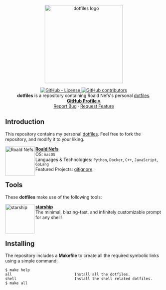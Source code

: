 <p align="center">
    <a href="https://github.com/roaldnefs/dotfiles">
        <img src="https://github.com/jglovier/dotfiles-logo/blob/main/dotfiles-logo.png?raw=true"
            alt="dotfiles logo"
            width="250px">
    </a>
</p>
<p align="center">
    <a href="https://raw.githubusercontent.com/roaldnefs/dotfiles/main/LICENSE">
        <img src="https://img.shields.io/github/license/roaldnefs/dotfiles?style=for-the-badge&color=blue"
            alt="GitHub - License">
    </a>
    <!-- <a href="https://github.com/roaldnefs/dotfiles/actions">
        <img src="https://img.shields.io/github/workflow/status/roaldnefs/dotfiles/test?style=for-the-badge&color=blue"
            alt="GitHub Workflow Status">
    </a> -->
    <a href="https://github.com/roaldnefs/dotfiles/graphs/contributors">
        <img src="https://img.shields.io/github/contributors/roaldnefs/dotfiles?style=for-the-badge&color=blue"
            alt="GitHub contributors">
    </a>
    </br>
    <b>dotfiles</b> is a repository containing Roald Nefs's personal <a href="https://dotfiles.github.io/">dotfiles</a>.
    <br />
    <a href="https://github.com/roaldnefs"><strong>GitHub Profile »</strong></a>
    <br />
    <a href="https://github.com/roaldnefs/dotfiles/issues/new?assignees=&labels=Type%3A%20Bug&template=bug_report.md&title=Bug%3A">Report Bug</a>
    ·
    <a href="https://github.com/roaldnefs/dotfiles/issues/new?assignees=&labels=Type%3A%20Enhancement&template=feature_request.md&title=Feature+Request%3A">Request Feature</a>
</p>

## Introduction
This repository contains my personal [dotfiles](https://dotfiles.github.io/). Feel free to fork the repository, and modify it to your liking.

[<img align="left" height="94px" width="94px" alt="Roald Nefs" src="https://avatars.githubusercontent.com/u/6523325"/>](https://github.com/roaldnefs)

[**Roald Nefs**](https://github.com/roaldnefs) \
OS: `macOS` \
Languages & Technologies: `Python`, `Docker`, `C++`, `JavaScript`, `GoLang` \
Featured Projects: [gitignore](https://github.com/roaldnefs/gitignore).
<br/>

## Tools
These **dotfiles** make use of the following tools:

[<img align="left" height="94px" width="94px" alt="starship" src="https://avatars.githubusercontent.com/u/49654870"/>](https://starship.rs/)

[**starship**](https://starship.rs/) \
The minimal, blazing-fast, and infinitely customizable prompt for any shell!
<br/>
<br/>
<br/>

## Installing
The repository includes a **Makefile** to create all the required symbolic links using a simple command:

```console
$ make help
all                            Install all the dotfiles.
shell                          Install the shell related dotfiles.
$ make all
```
